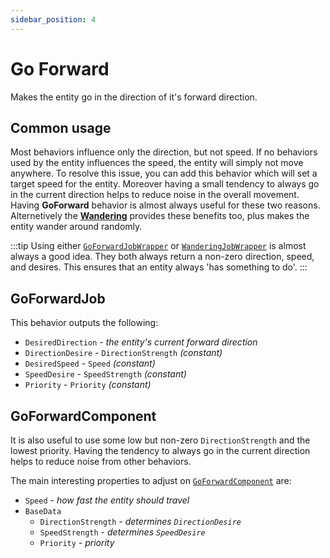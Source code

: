 ```yaml
---
sidebar_position: 4
---
```


# Go Forward

Makes the entity go in the direction of it's forward direction. 

## Common usage

Most behaviors influence only the direction, but not speed. If no behaviors used by the entity influences the speed, the entity will simply not move anywhere. To resolve this issue, you can add this behavior which will set a target speed for the entity. Moreover having a small tendency to always go in the current direction helps to reduce noise in the overall movement. Having **GoForward** behavior is almost always useful for these two reasons. Alternetively the [**Wandering**](/docs/documentation-defaults/behaviors/simple-behaviors/wandering) provides these benefits too, plus makes the entity wander around randomly.

:::tip
Using either [`GoForwardJobWrapper`](/docs/documentation-defaults/behaviors/simple-behaviors/go-foward) or [`WanderingJobWrapper`](/docs/documentation-defaults/behaviors/simple-behaviors/wandering) is almost always a good idea. They both always return a non-zero direction, speed, and desires. This ensures that an entity always 'has something to do'. 
:::

## GoForwardJob

This behavior outputs the following: 
- `DesiredDirection` - *the entity's current forward direction*
- `DirectionDesire` - `DirectionStrength` *(constant)*
- `DesiredSpeed` - `Speed` *(constant)*
- `SpeedDesire` - `SpeedStrength` *(constant)*
- `Priority` -  `Priority` *(constant)*

## GoForwardComponent

It is also useful to use some low but non-zero `DirectionStrength` and the lowest priority. Having the tendency to always go in the current direction helps to reduce noise from other behaviors.

The main interesting properties to adjust on [`GoForwardComponent`](/docs/documentation-defaults/behaviors/simple-behaviors/go-foward#goforwardcomponent) are:
- `Speed` - *how fast the entity should travel*
- `BaseData`
    - `DirectionStrength` - *determines `DirectionDesire`*
    - `SpeedStrength` - *determines `SpeedDesire`*
    - `Priority` - *priority*
